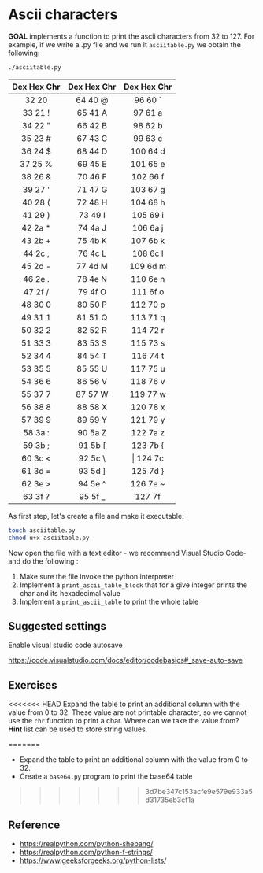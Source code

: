 
# Ascii characters 

**GOAL** implements a function to print the ascii characters from 32 to 127. For example, if we write a .py file and we run it `asciitable.py` we obtain the following:

```bash
./asciitable.py
```

| Dex Hex Chr | Dex Hex Chr | Dex Hex Chr |
|:-----------:|:-----------:|:-----------:|
| 32  20      | 64  40   @  | 96  60   `  |
| 33  21   !  | 65  41   A  | 97  61   a  |
| 34  22   "  | 66  42   B  | 98  62   b  |
| 35  23   #  | 67  43   C  | 99  63   c  |
| 36  24   $  | 68  44   D  | 100  64   d |
| 37  25   %  | 69  45   E  | 101  65   e |
| 38  26   &  | 70  46   F  | 102  66   f |
| 39  27   '  | 71  47   G  | 103  67   g |
| 40  28   (  | 72  48   H  | 104  68   h |
| 41  29   )  | 73  49   I  | 105  69   i |
| 42  2a   *  | 74  4a   J  | 106  6a   j |
| 43  2b   +  | 75  4b   K  | 107  6b   k |
| 44  2c   ,  | 76  4c   L  | 108  6c   l |
| 45  2d   -  | 77  4d   M  | 109  6d   m |
| 46  2e   .  | 78  4e   N  | 110  6e   n |
| 47  2f   /  | 79  4f   O  | 111  6f   o |
| 48  30   0  | 80  50   P  | 112  70   p |
| 49  31   1  | 81  51   Q  | 113  71   q |
| 50  32   2  | 82  52   R  | 114  72   r |
| 51  33   3  | 83  53   S  | 115  73   s |
| 52  34   4  | 84  54   T  | 116  74   t |
| 53  35   5  | 85  55   U  | 117  75   u |
| 54  36   6  | 86  56   V  | 118  76   v |
| 55  37   7  | 87  57   W  | 119  77   w |
| 56  38   8  | 88  58   X  | 120  78   x |
| 57  39   9  | 89  59   Y  | 121  79   y |
| 58  3a   :  | 90  5a   Z  | 122  7a   z |
| 59  3b   ;  | 91  5b   [  | 123  7b   { |
| 60  3c   <  | 92  5c   \  | \| 124  7c  |
| 61  3d   =  | 93  5d   ]  | 125  7d   } |
| 62  3e   >  | 94  5e   ^  | 126  7e   ~ |
| 63  3f   ?  | 95  5f   _  | 127  7f     |

As first step, let's create a file and make it executable:

```bash
touch asciitable.py
chmod u+x asciitable.py
```

Now open the file with a text editor - we recommend Visual Studio Code- and do the following :

1. Make sure the file invoke the python interpreter
2. Implement a `print_ascii_table_block` that for a give integer prints the char and its hexadecimal value
3. Implement a `print_ascii_table` to print the whole table

## Suggested settings

Enable visual studio code autosave

https://code.visualstudio.com/docs/editor/codebasics#_save-auto-save


## Exercises

<<<<<<< HEAD
Expand the table to print an additional column with the value from 0 to 32. These value are not printable character, so we cannot use the `chr` function to print a char. Where can we take the value from?  
**Hint** list can be used to store string values. 

=======
- Expand the table to print an additional column with the value from 0 to 32. 
- Create a `base64.py` program to print the base64 table
>>>>>>> 3d7be347c153acfe9e579e933a5d31735eb3cf1a

## Reference

- https://realpython.com/python-shebang/
- https://realpython.com/python-f-strings/
- https://www.geeksforgeeks.org/python-lists/
